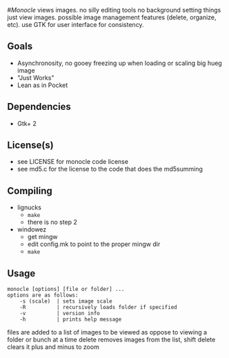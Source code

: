 #_Monocle_ views images.
no silly editing tools no background setting things just view images.
possible image management features (delete, organize, etc).
use GTK for user interface for consistency.

## Goals
* Asynchronosity, no gooey freezing up when loading or scaling big hueg image
* "Just Works"
* Lean as in Pocket

## Dependencies
* Gtk+ 2

## License(s)
* see LICENSE for monocle code license
* see md5.c for the license to the code that does the md5summing

## Compiling
* lignucks
    * `make`
    * there is no step 2
* windowez
    * get mingw
    * edit config.mk to point to the proper mingw dir
    * `make`

## Usage
    monocle [options] [file or folder] ...
    options are as follows:
        -s (scale)  | sets image scale
        -R          | recursively loads folder if specified
        -v          | version info
        -h          | prints help message

files are added to a list of images to be viewed as oppose to viewing a folder or bunch at a time
delete removes images from the list, shift delete clears it
plus and minus to zoom
